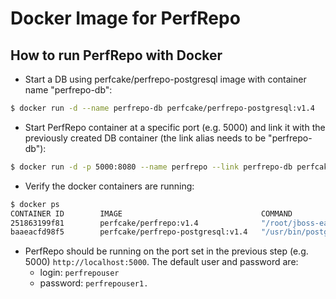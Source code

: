 # Docker Image for PerfRepo

## How to run PerfRepo with Docker

* Start a DB using perfcake/perfrepo-postgresql image with container name "perfrepo-db":
```sh
$ docker run -d --name perfrepo-db perfcake/perfrepo-postgresql:v1.4
```

* Start PerfRepo container at a specific port (e.g. 5000) and link it with the previously created DB container (the link alias needs to be "perfrepo-db"):
```sh
$ docker run -d -p 5000:8080 --name perfrepo --link perfrepo-db perfcake/perfrepo:v1.4
```

* Verify the docker containers are running:
```sh
$ docker ps
CONTAINER ID        IMAGE                               COMMAND                  CREATED             STATUS              PORTS                     NAMES
251863199f81        perfcake/perfrepo:v1.4              "/root/jboss-eap-6.4/"   4 seconds ago       Up 3 seconds        0.0.0.0:5000->8080/tcp   perfrepo
baaeacfd98f5        perfcake/perfrepo-postgresql:v1.4   "/usr/bin/postgres -D"   35 minutes ago      Up 35 minutes       5432/tcp                  perfrepo-db
```

* PerfRepo should be running on the port set in the previous step (e.g. 5000) `http://localhost:5000`. The default user and password are:
	* login: `perfrepouser`
	* password: `perfrepouser1.`